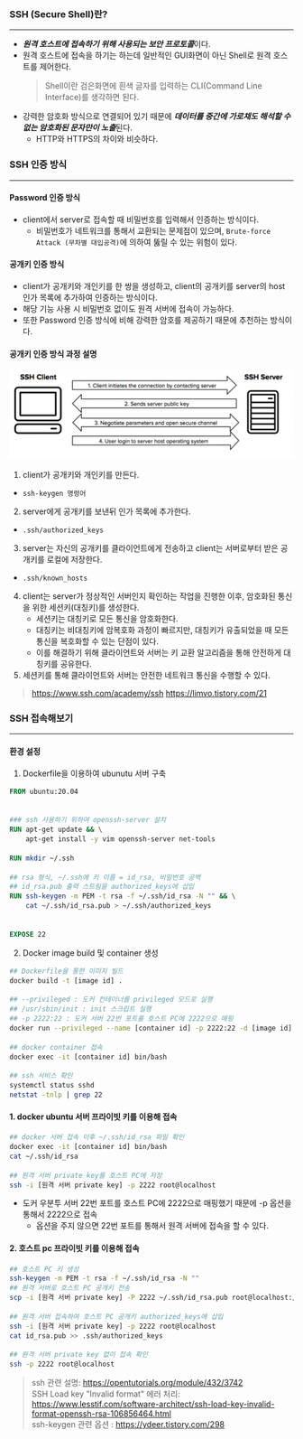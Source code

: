 ### SSH (Secure Shell)란?
---

- ***원격 호스트에 접속하기 위해 사용되는 보안 프로토콜***이다.
- 원격 호스트에 접속을 하기는 하는데 일반적인 GUI화면이 아닌 Shell로 원격 호스트를 제어한다.
  > Shell이란 검은화면에 흰색 글자를 입력하는 CLI(Command Line Interface)를 생각하면 된다.
- 강력한 암호화 방식으로 연결되어 있기 때문에 ***데이터를 중간에 가로채도 해석할 수 없는 암호화된 문자만이 노출***된다.
  - HTTP와 HTTPS의 차이와 비슷하다.  


### SSH 인증 방식
---

#### Password 인증 방식
- client에서 server로 접속할 때 비밀번호를 입력해서 인증하는 방식이다.
  - 비밀번호가 네트워크를 통해서 교환되는 문제점이 있으며, `Brute-force Attack (무차별 대입공격)`에 의하여 뚫릴 수 있는 위험이 있다.

#### 공개키 인증 방식
- client가 공개키와 개인키를 한 쌍을 생성하고, client의 공개키를 server의 host 인가 목록에 추가하여 인증하는 방식이다.
- 해당 기능 사용 시 비밀번호 없이도 원격 서버에 접속이 가능하다.
- 또한 Password 인증 방식에 비해 강력한 암호를 제공하기 때문에 추천하는 방식이다.
  
#### 공개키 인증 방식 과정 설명

![](./img/ssh.png)

1. client가 공개키와 개인키를 만든다.
  - `ssh-keygen 명령어`
2. server에게 공개키를 보낸뒤 인가 목록에 추가한다.
  - `.ssh/authorized_keys`
3. server는 자신의 공개키를 클라이언트에게 전송하고 client는 서버로부터 받은 공개키를 로컬에 저장한다.
  - `.ssh/known_hosts`
4. client는 server가 정상적인 서버인지 확인하는 작업을 진행한 이후, 암호화된 통신을 위한 세션키(대칭키)를 생성한다.
   - 세션키는 대칭키로 모든 통신을 암호화한다.
   - 대칭키는 비대칭키에 암복호화 과정이 빠르지만, 대칭키가 유출되었을 때 모든 통신을 복호화할 수 있는 단점이 있다.
   - 이를 해결하기 위해 클라이언트와 서버는 키 교환 알고리즘을 통해 안전하게 대칭키를 공유한다. 
5. 세션키를 통해 클라이언트와 서버는 안전한 네트워크 통신을 수행할 수 있다.

> https://www.ssh.com/academy/ssh
> https://limvo.tistory.com/21

### SSH 접속해보기
---

#### 환경 설정

1. Dockerfile을 이용하여 ubunutu 서버 구축
```Dockerfile
FROM ubuntu:20.04


### ssh 사용하기 위하여 openssh-server 설치
RUN apt-get update && \
    apt-get install -y vim openssh-server net-tools

RUN mkdir ~/.ssh

## rsa 형식, ~/.ssh에 키 이름 = id_rsa, 비밀번호 공백 
## id_rsa.pub 출력 스트림을 authorized_keys에 삽입
RUN ssh-keygen -m PEM -t rsa -f ~/.ssh/id_rsa -N "" && \
    cat ~/.ssh/id_rsa.pub > ~/.ssh/authorized_keys


EXPOSE 22
```

2. Docker image build 및 container 생성
```bash
## Dockerfile을 통한 이미지 빌드
docker build -t [image id] .

## --privileged : 도커 컨테이너를 privileged 모드로 실행
## /usr/sbin/init : init 스크립트 실행
## -p 2222:22 : 도커 서버 22번 포트를 호스트 PC에 2222으로 매핑
docker run --privileged --name [container id] -p 2222:22 -d [image id] /usr/sbin/init

## docker container 접속
docker exec -it [container id] bin/bash

## ssh 서비스 확인
systemctl status sshd
netstat -tnlp | grep 22
```


#### 1. docker ubuntu 서버 프라이빗 키를 이용해 접속

```bash
## docker 서버 접속 이후 ~/.ssh/id_rsa 파일 확인
docker exec -it [container id] bin/bash
cat ~/.ssh/id_rsa

## 원격 서버 private key를 호스트 PC에 저장
ssh -i [원격 서버 private key] -p 2222 root@localhost
```

 - 도커 우분투 서버 22번 포트를 호스트 PC에 2222으로 매핑했기 때문에 -p 옵션을 통해서 2222으로 접속
   - 옵션을 주지 않으면 22번 포트를 통해서 원격 서버에 접속을 할 수 있다.

#### 2. 호스트 pc 프라이빗 키를 이용해 접속

```bash
## 호스트 PC 키 생성
ssh-keygen -m PEM -t rsa -f ~/.ssh/id_rsa -N ""
## 원격 서버로 호스트 PC 공개키 전송
scp -i [원격 서버 private key] -P 2222 ~/.ssh/id_rsa.pub root@localhost:/root

## 원격 서버 접속하여 호스트 PC 공개키 authorized_keys에 삽입  
ssh -i [원격 서버 private key] -p 2222 root@localhost
cat id_rsa.pub >> .ssh/authorized_keys

## 원격 서버 private key 없이 접속 확인
ssh -p 2222 root@localhost
```



> ssh 관련 설명: https://opentutorials.org/module/432/3742 <br/>
> SSH Load key "Invalid format" 에러 처리: https://www.lesstif.com/software-architect/ssh-load-key-invalid-format-openssh-rsa-106856464.html <br/>
> ssh-keygen 관련 옵션 : https://ydeer.tistory.com/298